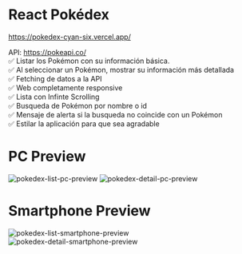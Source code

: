 # React Pokédex
https://pokedex-cyan-six.vercel.app/

API: https://pokeapi.co/ </br>
✅ Listar los Pokémon con su información básica. </br>
✅ Al seleccionar un Pokémon, mostrar su información más detallada </br>
✅ Fetching de datos a la API </br>
✅ Web completamente responsive </br>
✅ Lista con Infinte Scrolling </br>
✅ Busqueda de Pokémon por nombre o id </br>
✅ Mensaje de alerta si la busqueda no coincide con un Pokémon </br>
✅ Estilar la aplicación para que sea agradable

# PC Preview
![pokedex-list-pc-preview](https://github.com/jcarlosalarconp/pokedex/assets/48281276/0f95a644-7d86-4dbc-8fb0-fe509bfeec7e)
![pokedex-detail-pc-preview](https://github.com/jcarlosalarconp/pokedex/assets/48281276/0b46cfe1-a12e-4d2f-a78c-f2ea68827cd3)

# Smartphone Preview
![pokedex-list-smartphone-preview](https://github.com/jcarlosalarconp/pokedex/assets/48281276/a9556955-868a-4a3c-a7ab-532041d07226)
![pokedex-detail-smartphone-preview](https://github.com/jcarlosalarconp/pokedex/assets/48281276/51734f93-8026-4304-baae-c9a112c3ea2c)
